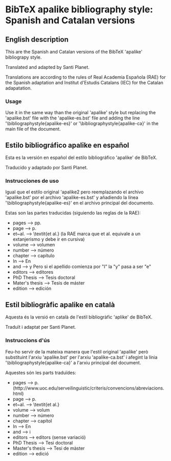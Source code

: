 <h1>BibTeX apalike bibliography style: Spanish and Catalan versions</h1>
<h2>English description</h2>

This are the Spanish and Catalan versions of the BibTeX 'apalike' bibliograpy style.

Translated and adapted by Santi Planet.

Translations are according to the rules of Real Academia Española (RAE) for the Spanish adaptation and Institut d'Estudis Catalans (IEC) for the Catalan adapatation.

<h3>Usage</h3>

Use it in the same way than the original 'apalike' style but replacing the 'apalike.bst' file with the 'apalike-es.bst' file and adding the line '\bibliographystyle{apalike-es}' or '\bibliographystyle{apalike-ca}' in the main file of the document.

<h2>Estilo bibliográfico apalike en español</h2>

Esta es la versión en español del estilo bibliográfico 'apalike' de BibTeX.

Traducido y adaptado por Santi Planet.

<h3>Instrucciones de uso</h3>

Igual que el estilo original 'apalike2 pero reemplazando el archivo 'apalike.bst' por el archivo 'apalike-es.bst' y añadiendo la línea '\bibliographystyle{apalike-es}' en el archivo principal del documento.

Estas son las partes traducidas (siguiendo las reglas de la RAE):

<ul>
<li>pages --> pp.</li>
<li>page --> p.</li>
<li>et~al. --> \textit{et al.} (la RAE marca que et al. equivale a un extanjerismo y debe ir en cursiva)</li>
<li>volume --> volumen</li>
<li>number --> número</li>
<li>chapter --> capítulo</li>
<li>In --> En</li>
<li>and --> y Pero si el apellido comienza por "I" la "y" pasa a ser "e"</li>
<li>editors --> editores</li>
<li>PhD Thesis --> Tesis doctoral</li>
<li>Mater's thesis --> Tesis de máster</li>
<li>edition --> edición</li>
</ul>

<h2>Estil bibliogràfic apalike en català</h2>

Aquesta és la versió en català de l'estil bibliogràfic 'aplike' de BibTeX.

Traduït i adaptat per Santi Planet.

<h3>Instruccions d'ús</h3>

Feu-ho servir de la mateixa manera que l'estil original 'apalike' però substituint l'arxiu 'apalike.bst' per l'arxiu 'apalike-ca.bst' i afegint la línia '\bibliographystyle{apalike-ca}' a l'arxiu principal del document.

Aquestes són les parts traduïdes:

<ul>
<li>pages --> p. (http://www.uoc.edu/serveilinguistic/criteris/convencions/abreviacions.html)</li>
<li>page --> p.</li>
<li>et~al. --> \textit{et al.}</li>
<li>volume --> volum</li>
<li>number --> número</li>
<li>chapter --> capítol</li>
<li>In --> En</li>
<li>and --> i </li>
<li>editors --> editors (sense variació)</li>
<li>PhD Thesis --> Tesi doctoral</li>
<li>Master's thesis --> Tesi de màster</li>
<li>edition --> edició</li>
</ul>
